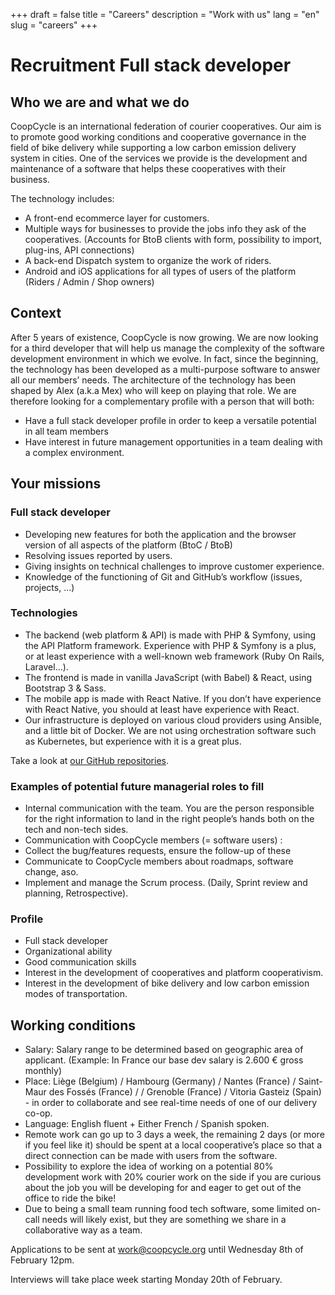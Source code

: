 +++
draft = false
title = "Careers"
description = "Work with us"
lang = "en"
slug = "careers"
+++

# Recruitment Full stack developer

## Who we are and what we do

CoopCycle is an international federation of courier cooperatives. Our aim is to promote good working conditions and cooperative governance in the field of bike delivery while supporting a low carbon emission delivery system in cities. One of the services we provide is the development and maintenance of a software that helps these cooperatives with their business.

The technology includes:
- A front-end ecommerce layer for customers.
- Multiple ways for businesses to provide the jobs info they ask of the cooperatives. (Accounts for BtoB clients with form, possibility to import, plug-ins, API connections)
- A back-end Dispatch system to organize the work of riders.
- Android and iOS applications for all types of users of the platform (Riders / Admin / Shop owners)

## Context

After 5 years of existence, CoopCycle is now growing. We are now looking for a third developer that will help us manage the complexity of the software development environment in which we evolve. In fact, since the beginning, the technology has been developed as a multi-purpose software to answer all our members’ needs. The architecture of the technology has been shaped by Alex (a.k.a Mex) who will keep on playing that role. We are therefore looking for a complementary profile with a person that will both:
- Have a full stack developer profile in order to keep a versatile potential in all team members
- Have interest in future management opportunities in a team dealing with a complex environment.

## Your missions

### Full stack developer

- Developing new features for both the application and the browser version of all aspects of the platform (BtoC / BtoB)
- Resolving issues reported by users.
- Giving insights on technical challenges to improve customer experience.
- Knowledge of the functioning of Git and GitHub’s workflow (issues, projects, ...)

### Technologies

- The backend (web platform & API) is made with PHP & Symfony, using the API Platform framework. Experience with PHP & Symfony is a plus, or at least experience with a well-known web framework (Ruby On Rails, Laravel...).
- The frontend is made in vanilla JavaScript (with Babel) & React, using Bootstrap 3 & Sass.
- The mobile app is made with React Native. If you don’t have experience with React Native, you should at least have experience with React.
- Our infrastructure is deployed on various cloud providers using Ansible, and a little bit of Docker. We are not using orchestration software such as Kubernetes, but experience with it is a great plus.

Take a look at [our GitHub repositories](https://github.com/coopcycle).

### Examples of potential future managerial roles to fill

- Internal communication with the team. You are the person responsible for the right information to land in the right people’s hands both on the tech and non-tech sides.
- Communication with CoopCycle members (= software users) :
- Collect the bug/features requests, ensure the follow-up of these
- Communicate to CoopCycle members about roadmaps, software change, aso.
- Implement and manage the Scrum process. (Daily, Sprint review and planning, Retrospective).

### Profile

- Full stack developer
- Organizational ability
- Good communication skills
- Interest in the development of cooperatives and platform cooperativism.
- Interest in the development of bike delivery and low carbon emission modes of transportation.

## Working conditions

- Salary: Salary range to be determined based on geographic area of applicant. (Example: In France our base dev salary is 2.600 € gross monthly)
- Place: Liège (Belgium) / Hambourg (Germany) / Nantes (France) / Saint-Maur des Fossés (France) / / Grenoble (France) / Vitoria Gasteiz (Spain) - in order to collaborate and see real-time needs of one of our delivery co-op.
- Language: English fluent + Either French / Spanish spoken.
- Remote work can go up to 3 days a week, the remaining 2 days (or more if you feel like it) should be spent at a local cooperative’s place so that a direct connection can be made with users from the software.
- Possibility to explore the idea of working on a potential 80% development work with 20% courier work on the side if you are curious about the job you will be developing for and eager to get out of the office to ride the bike!
- Due to being a small team running food tech software, some limited on-call needs will likely exist, but they are something we share in a collaborative way as a team.

Applications to be sent at [work@coopcycle.org](mailto:work@coopcycle.org) until Wednesday 8th of February 12pm.

Interviews will take place week starting Monday 20th of February.
